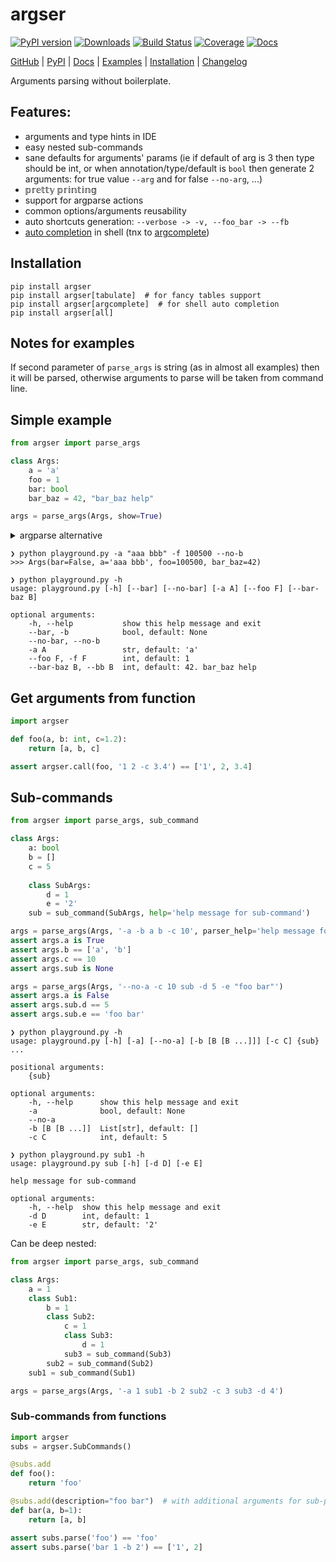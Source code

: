 # argser

[![PyPI version](https://badge.fury.io/py/argser.svg)](http://badge.fury.io/py/argser)
[![Downloads](https://pepy.tech/badge/argser)](https://pepy.tech/project/argser)
[![Build Status](https://github.com/vanyakosmos/argser/workflows/test-publish/badge.svg)](https://github.com/vanyakosmos/argser/actions?workflow=test-publish)
[![Coverage](https://codecov.io/gh/vanyakosmos/argser/branch/master/graph/badge.svg)](https://codecov.io/gh/vanyakosmos/argser)
[![Docs](https://readthedocs.org/projects/argser/badge/?version=stable)](https://argser.readthedocs.io/en/stable/)

[GitHub](https://github.com/vanyakosmos/argser) | 
[PyPI](https://pypi.org/project/argser/) | 
[Docs](https://argser.readthedocs.io/en/stable) | 
[Examples](https://argser.readthedocs.io/en/stable/examples.html) | 
[Installation](https://argser.readthedocs.io/en/stable/installation.html) | 
[Changelog](CHANGELOG.md)

Arguments parsing without boilerplate.

## Features:
- arguments and type hints in IDE
- easy nested sub-commands
- sane defaults for arguments' params (ie if default of arg is 3 then type should be int, or when annotation/type/default is `bool` then generate 2 arguments: for true value `--arg` and for false `--no-arg`, ...)
- 𝕡𝕣𝕖𝕥𝕥𝕪 𝕡𝕣𝕚𝕟𝕥𝕚𝕟𝕘
- support for argparse actions
- common options/arguments reusability
- auto shortcuts generation: `--verbose -> -v, --foo_bar -> --fb`
- [auto completion](https://argser.readthedocs.io/en/latest/examples.html#auto-completion) in shell (tnx to [argcomplete](https://argcomplete.readthedocs.io/en/latest/))


## Installation

```text
pip install argser
pip install argser[tabulate]  # for fancy tables support
pip install argser[argcomplete]  # for shell auto completion
pip install argser[all]
```


## Notes for examples

If second parameter of `parse_args` is string (as in almost all examples) then it will be parsed,
otherwise arguments to parse will be taken from command line.


## Simple example

```python
from argser import parse_args

class Args:
    a = 'a'
    foo = 1
    bar: bool
    bar_baz = 42, "bar_baz help"

args = parse_args(Args, show=True)
```

<details>
<summary>argparse alternative</summary>
    
```python
from argparse import ArgumentParser

parser = ArgumentParser()
parser.add_argument('-a', type=str, default='a', help="str, default: 'a'")
parser.add_argument('--foo', '-f', dest='foo', type=int, default=1, help="int, default: 1")
parser.add_argument('--bar', '-b', dest='bar', action='store_true', help="bool, default: None")
parser.add_argument('--no-bar', '--no-b', dest='bar', action='store_false')
parser.set_defaults(bar=None)
parser.add_argument('--bar-baz', dest='bar_baz', default=42, help="int, default: 42. bar_baz help")

args = parser.parse_args()
print(args)
```
</details>

```text
❯ python playground.py -a "aaa bbb" -f 100500 --no-b
>>> Args(bar=False, a='aaa bbb', foo=100500, bar_baz=42)
```

```text
❯ python playground.py -h
usage: playground.py [-h] [--bar] [--no-bar] [-a A] [--foo F] [--bar-baz B]

optional arguments:
    -h, --help           show this help message and exit
    --bar, -b            bool, default: None
    --no-bar, --no-b
    -a A                 str, default: 'a'
    --foo F, -f F        int, default: 1
    --bar-baz B, --bb B  int, default: 42. bar_baz help
```


## Get arguments from function

```python
import argser

def foo(a, b: int, c=1.2):
    return [a, b, c]

assert argser.call(foo, '1 2 -c 3.4') == ['1', 2, 3.4]
```


## Sub-commands

```python
from argser import parse_args, sub_command

class Args:
    a: bool
    b = []
    c = 5
    
    class SubArgs:
        d = 1
        e = '2'
    sub = sub_command(SubArgs, help='help message for sub-command')

args = parse_args(Args, '-a -b a b -c 10', parser_help='help message for root parser')
assert args.a is True
assert args.b == ['a', 'b']
assert args.c == 10
assert args.sub is None

args = parse_args(Args, '--no-a -c 10 sub -d 5 -e "foo bar"')
assert args.a is False
assert args.sub.d == 5
assert args.sub.e == 'foo bar'
```

```text
❯ python playground.py -h
usage: playground.py [-h] [-a] [--no-a] [-b [B [B ...]]] [-c C] {sub} ...

positional arguments:
    {sub}

optional arguments:
    -h, --help      show this help message and exit
    -a              bool, default: None
    --no-a
    -b [B [B ...]]  List[str], default: []
    -c C            int, default: 5
```

```text
❯ python playground.py sub1 -h
usage: playground.py sub [-h] [-d D] [-e E]

help message for sub-command

optional arguments:
    -h, --help  show this help message and exit
    -d D        int, default: 1
    -e E        str, default: '2'
```

Can be deep nested:
```python
from argser import parse_args, sub_command

class Args:
    a = 1
    class Sub1:
        b = 1
        class Sub2:
            c = 1
            class Sub3:
                d = 1
            sub3 = sub_command(Sub3)
        sub2 = sub_command(Sub2)
    sub1 = sub_command(Sub1)

args = parse_args(Args, '-a 1 sub1 -b 2 sub2 -c 3 sub3 -d 4')
```


### Sub-commands from functions

```python
import argser
subs = argser.SubCommands()

@subs.add
def foo():
    return 'foo'

@subs.add(description="foo bar")  # with additional arguments for sub-parser
def bar(a, b=1):
    return [a, b]

assert subs.parse('foo') == 'foo'
assert subs.parse('bar 1 -b 2') == ['1', 2]
```
